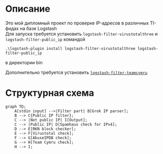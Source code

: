 # Описание

Это мой дипломный проект по проверке IP-адресов в различных TI-фидах на базе Logstash  
Для запуска требуется установить `logstash-filter-virustotalthree` и `logstash-filter-public_ip` командой

    .\logstash-plugin install logstash-filter-virustotalthree logstash-filter-public_ip

в директории bin

Дополнительно требуется установить [`logstash-filter-teamcymru`](https://github.com/summergaga/logstash-filter-teamcymru)
# Структурная схема
```mermaid
graph TD;
    A[stdin input] -->|Filter part| B[Grok IP parser];
    B --> C{Public IP filter};
    C --> |Not public IP| I[Output];
    C --> |Public IP| D[Spamhaus check for IPv4];
    D --> E[RKN block checker];
    E --> F[Virustotal check];
    F --> G[AbuseIPDB check];
    G --> H[Team Cymru check];
    H --> I;
```